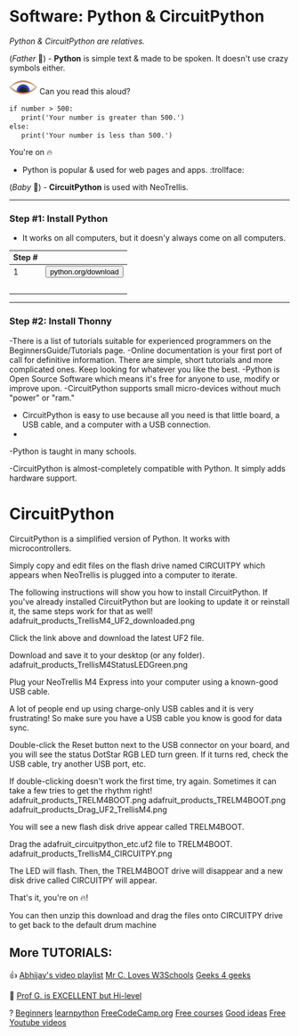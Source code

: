 # Software: Python & CircuitPython

*Python & CircuitPython are relatives.*

(*Father* :construction_worker:) - **Python** is simple text & made to be spoken. It doesn't use crazy symbols either. 

<img src="images/eye.down.png" width="10%" />  Can you read this aloud? 

```
if number > 500:
   print('Your number is greater than 500.')
else:
   print('Your number is less than 500.')
```

You're on :fire:



- Python is popular & used for web pages and apps.  :trollface:  

(*Baby* :baby:) - **CircuitPython** is used with NeoTrellis.

---

### Step #1: Install Python 

- It works on all computers, but it doesn'y always come on all computers.

|Step #| |
| :- | :- |
|1|<script> function button(){ window.open("[address](https://www.python.org/downloads/)");} </script> <button onclick="button()">python.org/download</button>|
|||
|||
|||
|||
|||


---

### Step #2: Install Thonny


 
-There is a list of tutorials suitable for experienced programmers on the BeginnersGuide/Tutorials page.
-Online documentation is your first port of call for definitive information. There are simple, short tutorials and more complicated ones. Keep looking for whatever you like the best.
-Python is Open Source Software which means it's free for anyone to use, modify or improve upon.
-CircuitPython supports small micro-devices without much "power" or "ram." 

- CircuitPython is easy to use because all you need is that little board, a USB cable, and a computer with a USB connection.
- 
-Python is taught in many schools. 

-CircuitPython is almost-completely compatible with Python. It simply adds hardware support.

# CircuitPython

CircuitPython is a simplified version of Python. It works with microcontrollers. 

Simply copy and edit files on the flash drive named CIRCUITPY which appears when NeoTrellis is plugged into a computer to iterate.

The following instructions will show you how to install CircuitPython. If you've already installed CircuitPython but are looking to update it or reinstall it, the same steps work for that as well!
adafruit_products_TrellisM4_UF2_downloaded.png

Click the link above and download the latest UF2 file.

Download and save it to your desktop (or any folder).
adafruit_products_TrellisM4StatusLEDGreen.png

Plug your NeoTrellis M4 Express into your computer using a known-good USB cable.

A lot of people end up using charge-only USB cables and it is very frustrating! So make sure you have a USB cable you know is good for data sync.

Double-click the Reset button next to the USB connector on your board, and you will see the status DotStar RGB LED turn green. If it turns red, check the USB cable, try another USB port, etc.

If double-clicking doesn't work the first time, try again. Sometimes it can take a few tries to get the rhythm right!
adafruit_products_TRELM4BOOT.png
adafruit_products_TRELM4BOOT.png
adafruit_products_Drag_UF2_TrellisM4.png

You will see a new flash disk drive appear called TRELM4BOOT.

Drag the adafruit_circuitpython_etc.uf2 file to TRELM4BOOT.
adafruit_products_TrellisM4_CIRCUITPY.png

The LED will flash. Then, the TRELM4BOOT drive will disappear and a new disk drive called CIRCUITPY will appear.

That's it, you're on :fire:! 

You can then unzip this download and drag the files onto CIRCUITPY drive to get back to the default drum machine


## More TUTORIALS:

:+1:
[Abhijay's video playlist](https://www.youtube.com/playlist?list=PLVJIaQIN1-U7R3uJ16FP6xKWFEc6uZRee)
[Mr C. Loves W3Schools](https://www.w3schools.com/python/)
[Geeks 4 geeks](https://www.geeksforgeeks.org/python-programming-language-tutorial/)


:muscle:
[Prof G. is EXCELLENT but Hi-level](https://www.youtube.com/playlist?list=PLBJJ76R_ry5T3X72OIDkMOXQIdmcvSkue)

?
[Beginners](https://wiki.python.org/moin/BeginnersGuide)
[learnpython](https://www.learnpython.org/)
[FreeCodeCamp.org](https://www.freecodecamp.org/news/learn-python-free-python-courses-for-beginners/)
[Free courses](https://medium.com/javarevisited/10-free-python-tutorials-and-courses-from-google-microsoft-and-coursera-for-beginners-96b9ad20b4e6)
[Good ideas](https://www.freecodecamp.org/news/best-python-tutorial/)
[Free Youtube videos](https://www.youtube.com/playlist?list=PLBZBJbE_rGRWeh5mIBhD-hhDwSEDxogDg)
[](https://www.youtube.com/watch?v=St48epdRDZw)
[](https://pythonspot.com/beginner/)
[](https://www.pythonforbeginners.com/python-tutorial)
[](https://www.youtube.com/watch?v=t8pPdKYpowI)
